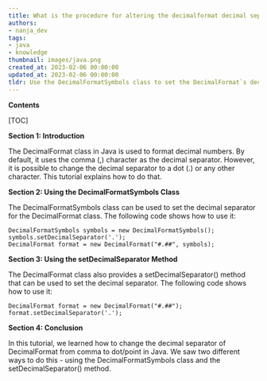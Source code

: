 ```yaml
---
title: What is the procedure for altering the decimalformat decimal separator from a comma to a period?
authors:
- nanja_dev
tags:
- java
- knowledge
thumbnail: images/java.png
created_at: 2023-02-06 00:00:00
updated_at: 2023-02-06 00:00:00
tldr: Use the DecimalFormatSymbols class to set the DecimalFormat`s decimal separator to a dot/point.
---
```


**Contents**

[TOC]

**Section 1: Introduction**

The DecimalFormat class in Java is used to format decimal numbers. By default, it uses the comma (,) character as the decimal separator. However, it is possible to change the decimal separator to a dot (.) or any other character. This tutorial explains how to do that. 

**Section 2: Using the DecimalFormatSymbols Class**

The DecimalFormatSymbols class can be used to set the decimal separator for the DecimalFormat class. The following code shows how to use it:

```
DecimalFormatSymbols symbols = new DecimalFormatSymbols();
symbols.setDecimalSeparator('.');
DecimalFormat format = new DecimalFormat("#.##", symbols);
```

**Section 3: Using the setDecimalSeparator Method**

The DecimalFormat class also provides a setDecimalSeparator() method that can be used to set the decimal separator. The following code shows how to use it:

```
DecimalFormat format = new DecimalFormat("#.##");
format.setDecimalSeparator('.');
```

**Section 4: Conclusion**

In this tutorial, we learned how to change the decimal separator of DecimalFormat from comma to dot/point in Java. We saw two different ways to do this - using the DecimalFormatSymbols class and the setDecimalSeparator() method.
